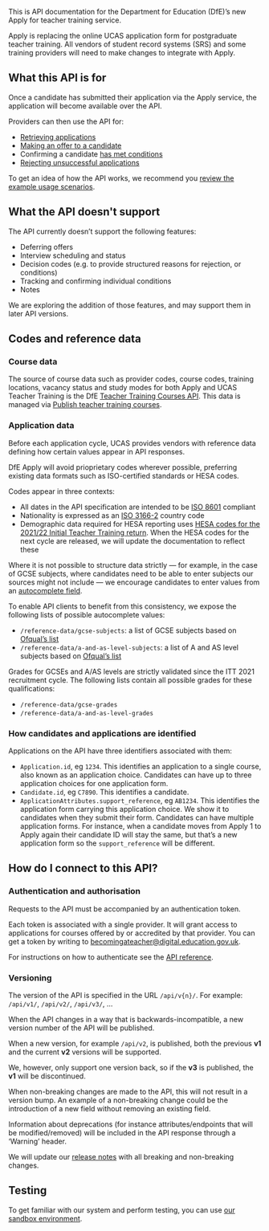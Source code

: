 This is API documentation for the Department for Education (DfE)’s new Apply for teacher training service.

Apply is replacing the online UCAS application form for postgraduate teacher training. All vendors of student record systems (SRS) and some training providers will need to make changes to integrate with Apply.

## What this API is for

Once a candidate has submitted their application via the Apply service, the application will become available over the API.

Providers can then use the API for:

- [Retrieving applications](/api-docs/reference/#get-applications)
- [Making an offer to a candidate](/api-docs/reference/#post-applications-application_id-offer)
- Confirming a candidate [has met conditions](/api-docs/reference/#post-applications-application_id-confirm-conditions-met)
- [Rejecting unsuccessful applications](/api-docs/reference/#post-applications-application_id-reject)

To get an idea of how the API works, we recommend you [review the example usage scenarios](/api-docs/usage-scenarios).

## What the API doesn't support

The API currently doesn’t support the following features:

- Deferring offers
- Interview scheduling and status
- Decision codes (e.g. to provide structured reasons for rejection, or conditions)
- Tracking and confirming individual conditions
- Notes

We are exploring the addition of those features, and may support them in later API versions.

## Codes and reference data

### Course data

The source of course data such as provider codes, course codes, training locations, vacancy status and study modes for both Apply and UCAS Teacher Training is the DfE [Teacher Training Courses API](https://api.publish-teacher-training-courses.service.gov.uk/api-reference.html#teacher-training-courses-api). This data is managed via [Publish teacher training courses](https://www.publish-teacher-training-courses.service.gov.uk/sign-in).

### Application data

Before each application cycle, UCAS provides vendors with reference data defining how certain values appear in API responses.

DfE Apply will avoid prioprietary codes wherever possible, preferring existing data formats such as ISO-certified standards or HESA codes.

Codes appear in three contexts:

- All dates in the API specification are intended to be [ISO 8601](https://www.iso.org/iso-8601-date-and-time-format.html) compliant
- Nationality is expressed as an [ISO 3166-2](https://www.iso.org/iso-3166-country-codes.html) country code
- Demographic data required for HESA reporting uses [HESA codes for the 2021/22 Initial Teacher Training return](https://www.hesa.ac.uk/collection/c21053). When the HESA codes for the next cycle are released, we will update the documentation to reflect these

Where it is not possible to structure data strictly — for example, in the case of GCSE subjects, where candidates need to be able to enter subjects our sources might not include — we encourage candidates to enter values from an [autocomplete field](https://designnotes.blog.gov.uk/2017/04/20/were-building-an-autocomplete/).

To enable API clients to benefit from this consistency, we expose the following lists of possible autocomplete values:

- `/reference-data/gcse-subjects`: a list of GCSE subjects based on [Ofqual’s list](https://register.ofqual.gov.uk/Download)
- `/reference-data/a-and-as-level-subjects`: a list of A and AS level subjects based on [Ofqual’s list](https://register.ofqual.gov.uk/Download)

Grades for GCSEs and A/AS levels are strictly validated since the ITT 2021 recruitment cycle. The following lists contain all possible grades for these qualifications:

- `/reference-data/gcse-grades`
- `/reference-data/a-and-as-level-grades`

### How candidates and applications are identified

Applications on the API have three identifiers associated with them:

- `Application.id`, eg `1234`. This identifies an application to a single course, also known as an application choice. Candidates can have up to three application choices for one application form.
- `Candidate.id`, eg `C7890`. This identifies a candidate.
- `ApplicationAttributes.support_reference`, eg `AB1234`. This identifies the application form carrying this application choice. We show it to candidates when they submit their form. Candidates can have multiple application forms. For instance, when a candidate moves from Apply 1 to Apply again their candidate ID will stay the same, but that’s a new application form so the `support_reference` will be different.

## How do I connect to this API?

### Authentication and authorisation

Requests to the API must be accompanied by an authentication token.

Each token is associated with a single provider. It will grant access to applications for courses offered by or accredited by that provider. You can get a token by writing to [becomingateacher@digital.education.gov.uk](mailto:becomingateacher@digital.education.gov.uk).

For instructions on how to authenticate see the [API reference](/api-docs/reference#authentication).

### Versioning

The version of the API is specified in the URL `/api/v{n}/`. For example: `/api/v1/`, `/api/v2/`, `/api/v3/`, ...

When the API changes in a way that is backwards-incompatible, a new version number of the API will be published.

When a new version, for example `/api/v2`, is published, both the previous **v1** and the current **v2** versions will be supported.

We, however, only support one version back, so if the **v3** is published, the **v1** will be discontinued.

When non-breaking changes are made to the API, this will not result in a version bump. An example of a non-breaking change could be the introduction of a new field without removing an existing field.

Information about deprecations (for instance attributes/endpoints that will be modified/removed) will be included in the API response through a ‘Warning’ header.

We will update our [release notes](/api-docs/release-notes) with all breaking and non-breaking changes.

## Testing

To get familiar with our system and perform testing, you can use [our sandbox environment](https://sandbox.apply-for-teacher-training.service.gov.uk).
